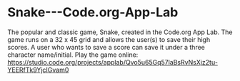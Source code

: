 # Snake---Code.org-App-Lab
The popular and classic game, Snake, created in the Code.org App Lab. The game runs on a 32 x 45 grid and allows the user(s) to save their high scores. A user who wants to save a score can save it under a three character name/initial.
Play the game online:
https://studio.code.org/projects/applab/Qvo5u65Gq57laBsRvNsXjz2tu-YEERfTk9YjcIGvam0
